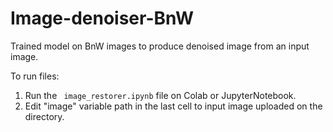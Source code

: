 # Image-denoiser-BnW
Trained model on BnW images to produce denoised image from an input image.

To run files:
1. Run the ``` image_restorer.ipynb``` file on Colab or JupyterNotebook.
2. Edit "image" variable path in the last cell to input image uploaded on the directory.
